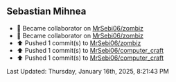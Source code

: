 <h2>Sebastian Mihnea</h2>

<!--RECENT_ACTIVITY:start-->
- 🤝 Became collaborator on [MrSebi06/zombiz](https://github.com/MrSebi06/zombiz)<br>
- 🤝 Became collaborator on [MrSebi06/zombiz](https://github.com/MrSebi06/zombiz)<br>
- ⬆️ Pushed 1 commit(s) to [MrSebi06/zombiz](https://github.com/MrSebi06/zombiz)<br>
- ⬆️ Pushed 1 commit(s) to [MrSebi06/computer_craft](https://github.com/MrSebi06/computer_craft)<br>
- ⬆️ Pushed 1 commit(s) to [MrSebi06/computer_craft](https://github.com/MrSebi06/computer_craft)<br>
<!--RECENT_ACTIVITY:end-->
<!--RECENT_ACTIVITY:last_update-->
Last Updated: Thursday, January 16th, 2025, 8:21:43 PM
<!--RECENT_ACTIVITY:last_update_end-->

<!---LOL-STATS-START-HERE--->
<!---LOL-STATS-END-HERE--->
